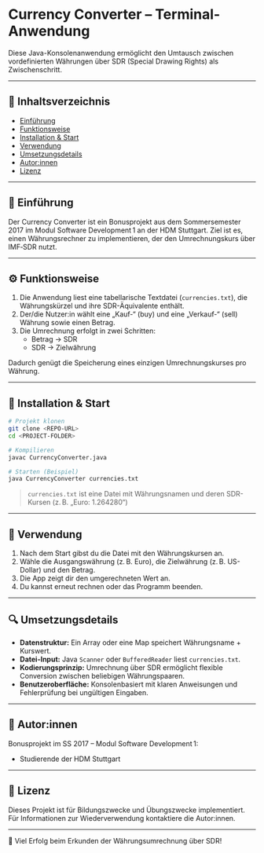 # Currency Converter – Terminal-Anwendung

Diese Java-Konsolenanwendung ermöglicht den Umtausch zwischen vordefinierten Währungen über SDR (Special Drawing Rights) als Zwischenschritt.

---

## 📌 Inhaltsverzeichnis

- [Einführung](#einführung)  
- [Funktionsweise](#funktionsweise)  
- [Installation & Start](#installation--start)  
- [Verwendung](#verwendung)  
- [Umsetzungsdetails](#umsetzungsdetails)  
- [Autor:innen](#autorinnen)  
- [Lizenz](#lizenz)

---

## 🧭 Einführung

Der Currency Converter ist ein Bonusprojekt aus dem Sommersemester 2017 im Modul Software Development 1 an der HDM Stuttgart. Ziel ist es, einen Währungsrechner zu implementieren, der den Umrechnungskurs über IMF‑SDR nutzt.

---

## ⚙️ Funktionsweise

1. Die Anwendung liest eine tabellarische Textdatei (`currencies.txt`), die Währungskürzel und ihre SDR-Äquivalente enthält.
2. Der/die Nutzer:in wählt eine „Kauf‑“ (buy) und eine „Verkauf‑“ (sell) Währung sowie einen Betrag.
3. Die Umrechnung erfolgt in zwei Schritten:
   - Betrag → SDR
   - SDR → Zielwährung

Dadurch genügt die Speicherung eines einzigen Umrechnungskurses pro Währung.

---

## 🚀 Installation & Start

```bash
# Projekt klonen
git clone <REPO-URL>
cd <PROJECT-FOLDER>

# Kompilieren
javac CurrencyConverter.java

# Starten (Beispiel)
java CurrencyConverter currencies.txt
```

> `currencies.txt` ist eine Datei mit Währungsnamen und deren SDR-Kursen (z. B. „Euro: 1.264280“)

---

## 🎯 Verwendung

1. Nach dem Start gibst du die Datei mit den Währungskursen an.
2. Wähle die Ausgangswährung (z. B. Euro), die Zielwährung (z. B. US-Dollar) und den Betrag.
3. Die App zeigt dir den umgerechneten Wert an.
4. Du kannst erneut rechnen oder das Programm beenden.

---

## 🔍 Umsetzungsdetails

- **Datenstruktur:** Ein Array oder eine Map speichert Währungsname + Kurswert.  
- **Datei-Input:** Java `Scanner` oder `BufferedReader` liest `currencies.txt`.  
- **Kodierungsprinzip:** Umrechnung über SDR ermöglicht flexible Conversion zwischen beliebigen Währungspaaren.  
- **Benutzeroberfläche:** Konsolenbasiert mit klaren Anweisungen und Fehlerprüfung bei ungültigen Eingaben.

---

## 👥 Autor:innen

Bonusprojekt im SS 2017 – Modul Software Development 1:

- Studierende der HDM Stuttgart

---

## 📄 Lizenz

Dieses Projekt ist für Bildungszwecke und Übungszwecke implementiert.  
Für Informationen zur Wiederverwendung kontaktiere die Autor:innen.

---

🎉 Viel Erfolg beim Erkunden der Währungsumrechnung über SDR!

